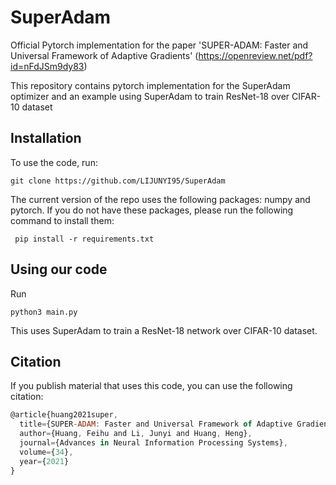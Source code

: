 # SuperAdam
Official Pytorch implementation for the paper 'SUPER-ADAM: Faster and Universal Framework of Adaptive Gradients' (https://openreview.net/pdf?id=nFdJSm9dy83)

This repository contains pytorch implementation for the SuperAdam optimizer and an example using SuperAdam to train  ResNet-18 over CIFAR-10 dataset


## Installation

To use the code, run:

```
git clone https://github.com/LIJUNYI95/SuperAdam
```

The current version of the repo uses the following packages: numpy and pytorch.
If you do not have these packages, please run the following command to install them:
 
```
 pip install -r requirements.txt
```

## Using our code
Run

 ```
python3 main.py
```
This uses SuperAdam to train a ResNet-18 network over CIFAR-10 dataset.



## Citation

If you publish material that uses this code, you can use the following citation:

```js
@article{huang2021super,
  title={SUPER-ADAM: Faster and Universal Framework of Adaptive Gradients},
  author={Huang, Feihu and Li, Junyi and Huang, Heng},
  journal={Advances in Neural Information Processing Systems},
  volume={34},
  year={2021}
}
```



